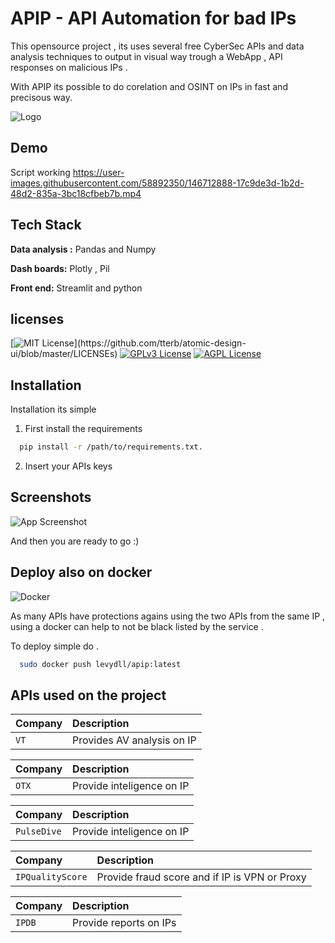 
# APIP - API Automation for bad IPs

This opensource project , its uses several free CyberSec APIs and data analysis techniques to output in visual way trough a WebApp ,  API responses on malicious IPs .

With APIP its possible to do corelation and OSINT on IPs in fast and precisous way. 





![Logo](https://i.ibb.co/dDxyhnr/cooltext399694882765997.png)



## Demo


Script working 
https://user-images.githubusercontent.com/58892350/146712888-17c9de3d-1b2d-48d2-835a-3bc18cfbeb7b.mp4


## Tech Stack

**Data analysis :** Pandas and Numpy

**Dash boards:** Plotly , Pil

**Front end:** Streamlit and python


## licenses



[![MIT License](https://img.shields.io/apm/l/atomic-design-ui.svg?)](https://github.com/tterb/atomic-design-ui/blob/master/LICENSEs)
[![GPLv3 License](https://img.shields.io/badge/License-GPL%20v3-yellow.svg)](https://opensource.org/licenses/)
[![AGPL License](https://img.shields.io/badge/license-AGPL-blue.svg)](http://www.gnu.org/licenses/agpl-3.0)


## Installation

Installation its simple 
1) First install the requirements

```bash
  pip install -r /path/to/requirements.txt.
```
    



2) Insert your APIs keys 
    

    
## Screenshots

![App Screenshot](https://i.ibb.co/Jc6rH7S/Capture.png)

And then you are ready to go :) 

## Deploy also on docker


![Docker](https://www.clipartmax.com/png/full/146-1469802_logo-logo-docker.png)



As many APIs have protections agains using the two APIs from the same IP , using a docker can help to not be black listed by the service .


To deploy simple do .

```bash
  sudo docker push levydll/apip:latest
```


## APIs used on the project 

 |Company | Description                |
 | :------- | :------------------------- |
 | `VT` | Provides AV analysis on IP |

|Company | Description                |
 | :------- | :------------------------- |
 | `OTX` | Provide inteligence on IP |

|Company | Description                |
 | :------- | :------------------------- |
 | `PulseDive` | Provide inteligence on IP  |


|Company | Description                |
 | :------- | :------------------------- |
 | `IPQualityScore` | Provide fraud score and if IP is VPN or Proxy |

 |Company | Description                |
 | :------- | :------------------------- |
 | `IPDB` | Provide reports on IPs  |


